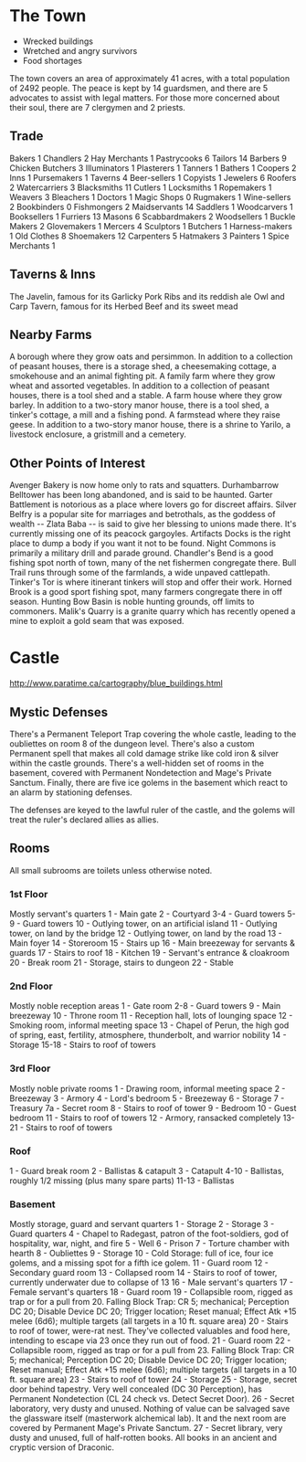 # The Town
- Wrecked buildings
- Wretched and angry survivors
- Food shortages

The town covers an area of approximately 41 acres, with a total population of 2492 people. The peace is kept by 14 guardsmen, and there are 5 advocates to assist with legal matters. For those more concerned about their soul, there are 7 clergymen and 2 priests.

## Trade
Bakers          1       Chandlers         2     Hay Merchants   1	Pastrycooks	6	Tailors		14
Barbers         9       Chicken Butchers  3     Illuminators    1	Plasterers	1	Tanners		1
Bathers         1       Coopers           2     Inns            1	Pursemakers	1	Taverns		4
Beer-sellers    1       Copyists          1     Jewelers        6	Roofers		2	Watercarriers	3
Blacksmiths     11      Cutlers           1     Locksmiths      1	Ropemakers	1	Weavers		3
Bleachers       1       Doctors           1     Magic Shops     0	Rugmakers	1	Wine-sellers	2
Bookbinders     0       Fishmongers       2     Maidservants	14	Saddlers	1	Woodcarvers	1
Booksellers     1       Furriers         13     Masons		6	Scabbardmakers	2	Woodsellers	1
Buckle Makers   2       Glovemakers       1     Mercers		4	Sculptors	1
Butchers        1       Harness-makers    1     Old Clothes	8	Shoemakers	12
Carpenters      5       Hatmakers         3     Painters	1	Spice Merchants	1

## Taverns & Inns
The Javelin, famous for its Garlicky Pork Ribs and its reddish ale
Owl and Carp Tavern, famous for its Herbed Beef and its sweet mead

## Nearby Farms
A borough where they grow oats and persimmon. In addition to a collection of peasant houses, there is a storage shed, a cheesemaking cottage, a smokehouse and an animal fighting pit.
A family farm where they grow wheat and assorted vegetables. In addition to a collection of peasant houses, there is a tool shed and a stable.
A farm house where they grow barley. In addition to a two-story manor house, there is a tool shed, a tinker's cottage, a mill and a fishing pond.
A farmstead where they raise geese. In addition to a two-story manor house, there is a shrine to Yarilo, a livestock enclosure, a gristmill and a cemetery.

## Other Points of Interest
Avenger Bakery is now home only to rats and squatters.
Durhambarrow Belltower has been long abandoned, and is said to be haunted.
Garter Battlement is notorious as a place where lovers go for discreet affairs.
Silver Belfry is a popular site for marriages and betrothals, as the goddess of wealth -- Zlata Baba -- is said to give her blessing to unions made there. It's currently missing one of its peacock gargoyles.
Artifacts Docks is the right place to dump a body if you want it not to be found.
Night Commons is primarily a military drill and parade ground.
Chandler's Bend is a good fishing spot north of town, many of the net fishermen congregate there.
Bull Trail runs through some of the farmlands, a wide unpaved cattlepath.
Tinker's Tor is where itinerant tinkers will stop and offer their work.
Horned Brook is a good sport fishing spot, many farmers congregate there in off season.
Hunting Bow Basin is noble hunting grounds, off limits to commoners.
Malik's Quarry is a granite quarry which has recently opened a mine to exploit a gold seam that was exposed.






# Castle
http://www.paratime.ca/cartography/blue_buildings.html

## Mystic Defenses
There's a Permanent Teleport Trap covering the whole castle, leading to the oubliettes on room 8 of the dungeon level. There's also a custom Permanent spell that makes all cold damage strike like cold iron & silver within the castle grounds. There's a well-hidden set of rooms in the basement, covered with Permanent Nondetection and Mage's Private Sanctum. Finally, there are five ice golems in the basement which react to an alarm by stationing defenses.

The defenses are keyed to the lawful ruler of the castle, and the golems will treat the ruler's declared allies as allies.

## Rooms
All small subrooms are toilets unless otherwise noted.

### 1st Floor
Mostly servant's quarters
1 - Main gate
2 - Courtyard
3-4 - Guard towers
5-9 - Guard towers
10 - Outlying tower, on an artificial island
11 - Outlying tower, on land by the bridge
12 - Outlying tower, on land by the road
13 - Main foyer
14 - Storeroom
15 - Stairs up
16 - Main breezeway for servants & guards
17 - Stairs to roof
18 - Kitchen
19 - Servant's entrance & cloakroom
20 - Break room
21 - Storage, stairs to dungeon
22 - Stable

### 2nd Floor
Mostly noble reception areas
1 - Gate room
2-8 - Guard towers
9 - Main breezeway
10 - Throne room
11 - Reception hall, lots of lounging space
12 - Smoking room, informal meeting space
13 - Chapel of Perun, the high god of spring, east, fertility, atmosphere, thunderbolt, and warrior nobility
14 - Storage
15-18 - Stairs to roof of towers

### 3rd Floor
Mostly noble private rooms
1 - Drawing room, informal meeting space
2 - Breezeway
3 - Armory
4 - Lord's bedroom
5 - Breezeway
6 - Storage
7 - Treasury
7a - Secret room
8 - Stairs to roof of tower
9 - Bedroom
10 - Guest bedroom
11 - Stairs to roof of towers
12 - Armory, ransacked completely
13-21 - Stairs to roof of towers

### Roof
1 - Guard break room
2 - Ballistas & catapult
3 - Catapult
4-10 - Ballistas, roughly 1/2 missing (plus many spare parts)
11-13 - Ballistas

### Basement
Mostly storage, guard and servant quarters
1 - Storage
2 - Storage
3 - Guard quarters
4 - Chapel to Radegast, patron of the foot-soldiers, god of hospitality, war, night, and fire
5 - Well
6 - Prison
7 - Torture chamber with hearth
8 - Oubliettes
9 - Storage
10 - Cold Storage: full of ice, four ice golems, and a missing spot for a fifth ice golem.
11 - Guard room
12 - Secondary guard room
13 - Collapsed room
14 - Stairs to roof of tower, currently underwater due to collapse of 13
16 - Male servant's quarters
17 - Female servant's quarters
18 - Guard room
19 - Collapsible room, rigged as trap or for a pull from 20. Falling Block Trap: CR 5; mechanical; Perception DC 20; Disable Device DC 20; Trigger location; Reset manual; Effect Atk +15 melee (6d6); multiple targets (all targets in a 10 ft. square area)
20 - Stairs to roof of tower, were-rat nest. They've collected valuables and food here, intending to escape via 23 once they run out of food.
21 - Guard room
22 - Collapsible room, rigged as trap or for a pull from 23. Falling Block Trap: CR 5; mechanical; Perception DC 20; Disable Device DC 20; Trigger location; Reset manual; Effect Atk +15 melee (6d6); multiple targets (all targets in a 10 ft. square area)
23 - Stairs to roof of tower
24 - Storage
25 - Storage, secret door behind tapestry. Very well concealed (DC 30 Perception), has Permanent Nondetection (CL 24 check vs. Detect Secret Door).
26 - Secret laboratory, very dusty and unused. Nothing of value can be salvaged save the glassware itself (masterwork alchemical lab). It and the next room are covered by Permanent Mage's Private Sanctum.
27 - Secret library, very dusty and unused, full of half-rotten books. All books in an ancient and cryptic version of Draconic.

